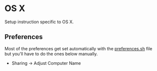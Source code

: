 # OS X

Setup instruction specific to OS X.

## Preferences

Most of the preferences get set automatically with the [preferences.sh](preferences.sh) file but you'll have to do the ones below manually.

- Sharing -> Adjust Computer Name